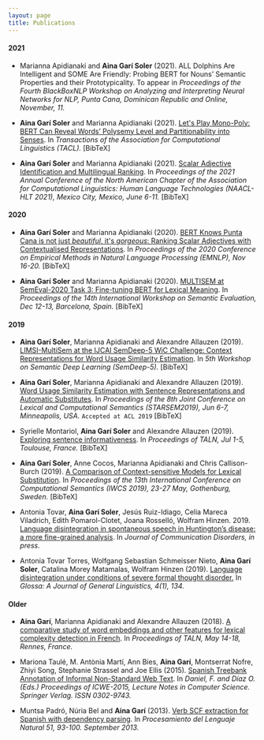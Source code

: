 ```yaml
---
layout: page
title: Publications
---
```


<script type="text/javascript">
   function toggleVisibility(block_id) {
       var e = document.getElementById(block_id);
       if(e.style.display == 'block')
          e.style.display = 'none';
       else
          e.style.display = 'block';
   }
    function copyToClip(element) {
        var str = document.getElementById(element).innerHTML;
        function listener(e) {
            e.clipboardData.setData("text/html", str);
            e.clipboardData.setData("text/plain", str);
            e.preventDefault();
        }
        document.addEventListener("copy", listener);
        document.execCommand("copy");
        document.removeEventListener("copy", listener);
};
</script>

#### 2021

* Marianna Apidianaki and **Aina Garí Soler** (2021). ALL Dolphins Are Intelligent and SOME Are Friendly: Probing BERT for Nouns’ Semantic Properties and their Prototypicality. To appear in _Proceedings of the Fourth BlackBoxNLP Workshop on Analyzing and Interpreting Neural Networks for NLP, Punta Cana, Dominican Republic and Online, November, 11._ 

* **Aina Garí Soler** and Marianna Apidianaki (2021). [Let's Play Mono-Poly: BERT Can Reveal Words’ Polysemy Level and Partitionability into Senses](https://arxiv.org/abs/2104.14694). In _Transactions of the Association for Computational Linguistics (TACL)._ <a style="color:page.header.overlay_color; cursor: pointer; cursor: hand;" onclick="toggleVisibility('bib_monopoly2021');">[BibTeX]</a>
<div id="bib_monopoly2021" style="display:none;">
<small>
<a class="btn"  onclick="copyToClip('bib_monopoly2021');">Copy</a>
<div class="highlighter-rouge"><pre id="bib_monopoly2021" class="highlight">
@article{gari-soler-apidianaki-2021-monopoly,
    author = {Garí Soler, Aina and Apidianaki, Marianna},
    title = "{Let’s Play Mono-Poly: BERT Can Reveal Words’ Polysemy Level and Partitionability into Senses}",
    journal = {Transactions of the Association for Computational Linguistics},
    volume = {9},
    pages = {825-844},
    year = {2021},
    month = {08},   
    issn = {2307-387X},
    doi = {10.1162/tacl_a_00400},
    url = {https://doi.org/10.1162/tacl\_a\_00400},
    eprint = {https://direct.mit.edu/tacl/article-pdf/doi/10.1162/tacl\_a\_00400/1955204/tacl\_a\_00400.pdf},
}
</pre></div></small>
</div>

* **Aina Garí Soler** and Marianna Apidianaki (2021). [Scalar Adjective Identification and Multilingual Ranking](https://arxiv.org/abs/2105.01180). In _Proceedings of the 2021 Annual Conference of the North American Chapter of the Association for Computational Linguistics: Human Language Technologies (NAACL-HLT 2021), Mexico City, Mexico, June 6-11._ 
    <a style="color:page.header.overlay_color; cursor: pointer; cursor: hand;" onclick="toggleVisibility('bib_scalar2021');">[BibTeX]</a>
<div id="bib_scalar2021" style="display:none;">
<small>
<a class="btn"  onclick="copyToClip('bib_scalar2021');">Copy</a>
<div class="highlighter-rouge"><pre id="bib_scalar2021" class="highlight">
@inproceedings{gari-soler-apidianaki-2021-scalar,
    title = "{S}calar {A}djective {I}dentification and {M}ultilingual {R}anking",
    author = "Gar{\'\i} Soler, Aina  and
      Apidianaki, Marianna",
    booktitle = "Proceedings of the 2021 Conference of the North American Chapter of the Association for Computational Linguistics: Human Language Technologies",
    month = jun,
    year = "2021",
    address = "Online",
    publisher = "Association for Computational Linguistics",
    url = "https://aclanthology.org/2021.naacl-main.370",
    doi = "10.18653/v1/2021.naacl-main.370",
    pages = "4653--4660",  
}
</pre></div></small>
</div>


#### 2020

* **Aina Garí Soler** and Marianna Apidianaki (2020). [BERT Knows Punta Cana is not just _beautiful_, it's _gorgeous_: Ranking Scalar Adjectives with Contextualised Representations](https://www.aclweb.org/anthology/2020.emnlp-main.598/). In _Proceedings of the 2020 Conference on Empirical Methods in Natural Language Processing (EMNLP), Nov 16-20._ <a style="color:page.header.overlay_color; cursor: pointer; cursor: hand;" onclick="toggleVisibility('bib_scalar2020');">[BibTeX]</a>
<div id="bib_scalar2020" style="display:none;">
<small>
<a class="btn"  onclick="copyToClip('bib_scalar2020');">Copy</a>
<div class="highlighter-rouge"><pre id="bib_scalar2020" class="highlight">
@inproceedings{gari-soler-apidianaki-2020-bert,
    title = "{BERT} {K}nows {P}unta {C}ana is not just beautiful, it{'}s gorgeous: {R}anking {S}calar {A}djectives with {C}ontextualised {R}epresentations",
    author = "Gar{\'\i} Soler, Aina  and
      Apidianaki, Marianna",
    booktitle = "Proceedings of the 2020 Conference on Empirical Methods in Natural Language Processing (EMNLP)",
    month = nov,
    year = "2020",
    address = "Online",
    publisher = "Association for Computational Linguistics",
    url = "https://aclanthology.org/2020.emnlp-main.598",
    doi = "10.18653/v1/2020.emnlp-main.598",
    pages = "7371--7385",
}
</pre></div></small>
</div>

* **Aina Garí Soler** and Marianna Apidianaki (2020). [MULTISEM at SemEval-2020 Task 3: Fine-tuning BERT for Lexical Meaning](https://www.aclweb.org/anthology/2020.semeval-1.18/). In _Proceedings of the 14th International Workshop on Semantic Evaluation, Dec 12-13, Barcelona, Spain._ <a style="color:page.header.overlay_color; cursor: pointer; cursor: hand;" onclick="toggleVisibility('bib_semeval2020');">[BibTeX]</a>
<div id="bib_semeval2020" style="display:none;">
<small>
<a class="btn"  onclick="copyToClip('bib_semeval2020');">Copy</a>
<div class="highlighter-rouge"><pre id="bib_semeval2020" class="highlight">
@inproceedings{gari-soler-apidianaki-2020-multisem,
    title = "{MULTISEM} at {S}em{E}val-2020 {T}ask 3: {F}ine-tuning {BERT} for {L}exical {M}eaning",
    author = "Gar{\'\i} Soler, Aina  and
      Apidianaki, Marianna",
    booktitle = "Proceedings of the Fourteenth Workshop on Semantic Evaluation",
    month = dec,
    year = "2020",
    address = "Barcelona (online)",
    publisher = "International Committee for Computational Linguistics",
    url = "https://aclanthology.org/2020.semeval-1.18",
    pages = "158--165",
}
</pre></div></small>
</div>

#### 2019

* **Aina Garí Soler**, Marianna Apidianaki and Alexandre Allauzen (2019). [LIMSI-MultiSem at the IJCAI SemDeep-5 WiC Challenge: Context Representations for Word Usage Similarity Estimation](http://www.dfki.de/~declerck/semdeep-5/papers/wic_SemDeep-5_paper_4.pdf). In _5th Workshop on Semantic Deep Learning (SemDeep-5)._  <a style="color:page.header.overlay_color; cursor: pointer; cursor: hand;" onclick="toggleVisibility('bib_semdeep2019');">[BibTeX]</a>
<div id="bib_semdeep2019" style="display:none;">
<small>
<a class="btn"  onclick="copyToClip('bib_semdeep2019');">Copy</a>
<div class="highlighter-rouge"><pre id="bib_semdeep2019" class="highlight">
@inproceedings{gari-soler-etal-2019-limsi,
    title = "{LIMSI-MULTISEM} at the {IJCAI} {S}em{D}eep-5 {W}i{C} {C}hallenge: {C}ontext {R}epresentations for {W}ord {U}sage {S}imilarity {E}stimation",
    author = "Gar{\'\i} Soler, Aina  and
      Apidianaki, Marianna  and
      Allauzen, Alexandre",
    booktitle = "Proceedings of the 5th Workshop on Semantic Deep Learning (SemDeep-5)",
    month = aug,
    year = "2019",
    address = "Macau, China",
    publisher = "Association for Computational Linguistics",
    url = "https://aclanthology.org/W19-5802",
    pages = "6--11",
}
</pre></div></small>
</div>

* **Aina Garí Soler**, Marianna Apidianaki and Alexandre Allauzen (2019). [Word Usage Similarity Estimation with Sentence Representations and Automatic Substitutes](https://www.aclweb.org/anthology/S19-1002). In *Proceedings of the 8th Joint Conference on Lexical and Computational Semantics (STARSEM2019), Jun 6-7, Minneapolis, USA.* `Accepted at ACL 2019`
 <a style="color:page.header.overlay_color; cursor: pointer; cursor: hand;" onclick="toggleVisibility('bib_usim2019');">[BibTeX]</a>
<div id="bib_usim2019" style="display:none;">
<small>
<a class="btn"  onclick="copyToClip('bib_usim2019');">Copy</a>
<div class="highlighter-rouge"><pre id="bib_usim2019" class="highlight">
@inproceedings{gari-soler-etal-2019-word,
    title = "{W}ord {U}sage {S}imilarity {E}stimation with {S}entence {R}epresentations and {A}utomatic {S}ubstitutes",
    author = "Gar{\'\i} Soler, Aina  and
      Apidianaki, Marianna  and
      Allauzen, Alexandre",
    booktitle = "Proceedings of the Eighth Joint Conference on Lexical and Computational Semantics (*{SEM} 2019)",
    month = jun,
    year = "2019",
    address = "Minneapolis, Minnesota",
    publisher = "Association for Computational Linguistics",
    url = "https://aclanthology.org/S19-1002",
    doi = "10.18653/v1/S19-1002",
    pages = "9--21",   
}
</pre></div></small>
</div>


* Syrielle Montariol, **Aina Garí Soler** and Alexandre Allauzen (2019). [Exploring sentence informativeness](https://arxiv.org/pdf/1907.08469.pdf). In  _Proceedings of TALN, Jul 1-5, Toulouse, France._ 
 <a style="color:page.header.overlay_color; cursor: pointer; cursor: hand;" onclick="toggleVisibility('bib_informativeness2019');">[BibTeX]</a>
<div id="bib_informativeness2019" style="display:none;">
<small>
<a class="btn"  onclick="copyToClip('bib_informativeness2019');">Copy</a>
<div class="highlighter-rouge"><pre id="bib_informativeness2019" class="highlight">
@inproceedings{montariol-etal-2019-exploring,
    title = "{E}xploring sentence informativeness",
    author = "Montariol, Syrielle  and
      Gar{\'\i} Soler, Aina  and
      Allauzen, Alexandre",
    booktitle = "Actes de la Conf{\'e}rence sur le Traitement Automatique des Langues Naturelles (TALN) PFIA 2019. Volume II : Articles courts",
    month = "7",
    year = "2019",
    address = "Toulouse, France",
    publisher = "ATALA",
    url = "https://aclanthology.org/2019.jeptalnrecital-court.16",
    pages = "303--312", 
}
</pre></div></small>
</div>


* **Aina Garí Soler**, Anne Cocos, Marianna Apidianaki and Chris Callison-Burch (2019). [A Comparison of Context-sensitive Models for Lexical Substitution](https://www.aclweb.org/anthology/W19-0423). In _Proceedings of the 13th International Conference on Computational Semantics (IWCS 2019), 23-27 May, Gothenburg, Sweden._  <a style="color:page.header.overlay_color; cursor: pointer; cursor: hand;" onclick="toggleVisibility('bib_lexsub2019');">[BibTeX]</a>
<div id="bib_lexsub2019" style="display:none;">
<small>
<a class="btn"  onclick="copyToClip('bib_lexsub2019');">Copy</a>
<div class="highlighter-rouge"><pre id="bib_lexsub2019" class="highlight">
@inproceedings{gari-soler-etal-2019-comparison,
    title = "{A} {C}omparison of {C}ontext-sensitive {M}odels for {L}exical {S}ubstitution",
    author = "Gar{\'\i} Soler, Aina  and
      Cocos, Anne  and
      Apidianaki, Marianna  and
      Callison-Burch, Chris",
    booktitle = "Proceedings of the 13th International Conference on Computational Semantics - Long Papers",
    month = may,
    year = "2019",
    address = "Gothenburg, Sweden",
    publisher = "Association for Computational Linguistics",
    url = "https://aclanthology.org/W19-0423",
    doi = "10.18653/v1/W19-0423",
    pages = "271--282",   
}
</pre></div></small>
</div>


* Antonia Tovar, **Aina Garí Soler**, Jesús Ruiz-Idiago, Celia Mareca Viladrich, Edith Pomarol-Clotet, Joana Rosselló, Wolfram Hinzen. 2019. [Language disintegration in spontaneous speech in Huntington’s disease: a more fine-grained analysis](https://doi.org/10.1016/j.jcomdis.2019.105970). In _Journal of Communication Disorders, in press._

* Antonia Tovar Torres, Wolfgang Sebastian Schmeisser Nieto, **Aina Garí Soler**, Catalina Morey Matamalas, Wolfram Hinzen (2019). [Language disintegration under conditions of severe formal thought disorder.](https://www.glossa-journal.org/article/10.5334/gjgl.720/) In _Glossa: A Journal of General Linguistics, 4(1), 134._

#### Older

* **Aina Garí**, Marianna Apidianaki and Alexandre Allauzen (2018). [A comparative study of word embeddings and other features for lexical complexity detection in French](https://www.semanticscholar.org/paper/A-comparative-study-of-word-embeddings-and-other-in-Soler-Apidianaki/19329470f1ec5a3f7a4b817e3bc912aa82d9b7f2?p2df). In  _Proceedings of TALN, May 14-18, Rennes, France._

* Mariona Taulé, M. Antònia Martí, Ann Bies, **Aina Garí**, Montserrat Nofre, Zhiyi Song, Stephanie Strassel and Joe Ellis (2015). [Spanish Treebank Annotation of Informal Non-Standard Web Text](https://www.ldc.upenn.edu/sites/www.ldc.upenn.edu/files/nlpit2015-spanish-treebank-annotation.pdf). In _Daniel, F. and Díaz O. (Eds.) Proceedings of ICWE-2015, Lecture Notes in Computer Science. Springer Verlag. ISSN 0302-9743._

* Muntsa Padró, Núria Bel and **Aina Garí** (2013). [Verb SCF extraction for Spanish with dependency parsing](https://pdfs.semanticscholar.org/0505/8e6c6e9f2851570b64fb1cce1374071908e5.pdf?_ga=2.240515524.617673213.1562600575-496965568.1562600575). In _Procesamiento del Lenguaje Natural 51, 93-100. September 2013._

